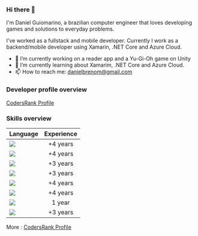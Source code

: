 ### Hi there 👋

I'm Daniel Guiomarino, a brazilian computer engineer that loves developing games and solutions to everyday problems.

I've worked as a fullstack and mobile developer. Currently I work as a backend/mobile developer using Xamarin, .NET Core and Azure Cloud.

- 🔭 I’m currently working on a reader app and a Yu-Gi-Oh game on Unity
- 🌱 I’m currently learning about Xamarim, .NET Core and Azure Cloud.
- 📫 How to reach me: danielbrenom@gmail.com

### Developer profile overview

[CodersRank Profile](https://profile.codersrank.io/user/danielbrenom/)

### Skills overview
| Language       | Experience           |
| ------------- |:-------------:|
| <img src="https://img.shields.io/badge/c%23%20-%23239120.svg?&style=for-the-badge&logo=c-sharp&logoColor=white"/>  | +4 years |
| <img src="https://img.shields.io/badge/php-%23777BB4.svg?&style=for-the-badge&logo=php&logoColor=white"/> | +4 years |  
| <img src="https://img.shields.io/badge/javascript%20-%23323330.svg?&style=for-the-badge&logo=javascript&logoColor=%23F7DF1E"/> | +3 years | 
| <img src="https://img.shields.io/badge/jquery%20-%230769AD.svg?&style=for-the-badge&logo=jquery&logoColor=white"/> | +3 years | 
| <img src="https://img.shields.io/badge/html5%20-%23E34F26.svg?&style=for-the-badge&logo=html5&logoColor=white"/> | +4 years |
| <img src="https://img.shields.io/badge/css3%20-%231572B6.svg?&style=for-the-badge&logo=css3&logoColor=white"/> | +4 years |
| <img src="https://img.shields.io/badge/SASS%20-hotpink.svg?&style=for-the-badge&logo=SASS&logoColor=white"/> | 1 year |
| <img src="https://img.shields.io/badge/unity%20-%23000000.svg?&style=for-the-badge&logo=unity&logoColor=white"/> | +3 years |

More : [CodersRank Profile](https://profile.codersrank.io/user/danielbrenom/)


